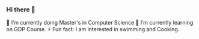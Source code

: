 ### Hi there 👋

🔭 I’m currently doing Master's in Computer Science
🌱 I’m currently learning on GDP Course.
⚡ Fun fact: I am interested in swimming and Cooking.
